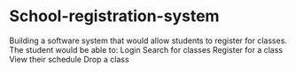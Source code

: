 # School-registration-system
Building a software system that would allow students to register for classes.
The student would be able to: 
Login
Search for classes 
Register for a class
View their schedule
Drop a class
